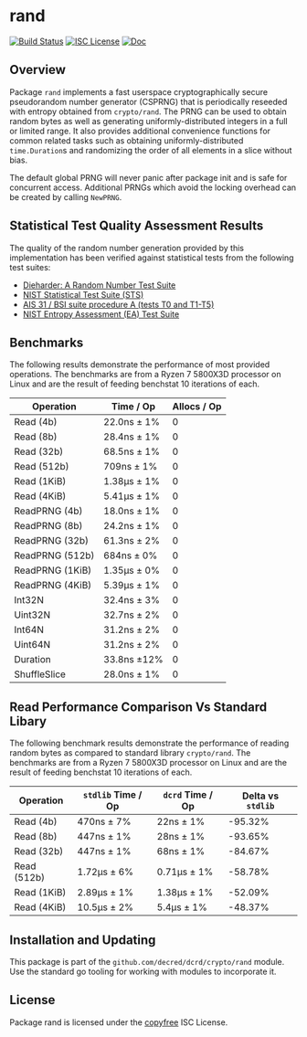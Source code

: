 rand
====

[![Build Status](https://github.com/decred/dcrd/workflows/Build%20and%20Test/badge.svg)](https://github.com/decred/dcrd/actions)
[![ISC License](https://img.shields.io/badge/license-ISC-blue.svg)](http://copyfree.org)
[![Doc](https://img.shields.io/badge/doc-reference-blue.svg)](https://pkg.go.dev/github.com/decred/dcrd/crypto/rand)

## Overview

Package `rand` implements a fast userspace cryptographically secure pseudorandom
number generator (CSPRNG) that is periodically reseeded with entropy obtained
from `crypto/rand`.  The PRNG can be used to obtain random bytes as well as
generating uniformly-distributed integers in a full or limited range.  It also
provides additional convenience functions for common related tasks such as
obtaining uniformly-distributed `time.Duration`s and randomizing the order of
all elements in a slice without bias.

The default global PRNG will never panic after package init and is safe for
concurrent access.  Additional PRNGs which avoid the locking overhead can be
created by calling `NewPRNG`.

## Statistical Test Quality Assessment Results

The quality of the random number generation provided by this implementation has
been verified against statistical tests from the following test suites:

- [Dieharder: A Random Number Test Suite](https://webhome.phy.duke.edu/~rgb/General/dieharder.php)
- [NIST Statistical Test Suite (STS)](https://csrc.nist.rip/Projects/Random-Bit-Generation/Documentation-and-Software)
- [AIS 31 / BSI suite procedure A (tests T0 and T1-T5)](https://www.bsi.bund.de/SharedDocs/Downloads/DE/BSI/Zertifizierung/Interpretationen/AIS_31_testsuit_zip.zip)
- [NIST Entropy Assessment (EA) Test Suite](https://github.com/usnistgov/SP800-90B_EntropyAssessment)

## Benchmarks

The following results demonstrate the performance of most provided operations.
The benchmarks are from a Ryzen 7 5800X3D processor on Linux and are the result
of feeding benchstat 10 iterations of each.

Operation       | Time / Op   | Allocs / Op
----------------|-------------|------------
Read (4b)       | 22.0ns ± 1% | 0
Read (8b)       | 28.4ns ± 1% | 0
Read (32b)      | 68.5ns ± 1% | 0
Read (512b)     |  709ns ± 1% | 0
Read (1KiB)     | 1.38µs ± 1% | 0
Read (4KiB)     | 5.41µs ± 1% | 0
ReadPRNG (4b)   | 18.0ns ± 1% | 0
ReadPRNG (8b)   | 24.2ns ± 1% | 0
ReadPRNG (32b)  | 61.3ns ± 2% | 0
ReadPRNG (512b) |  684ns ± 0% | 0
ReadPRNG (1KiB) | 1.35µs ± 0% | 0
ReadPRNG (4KiB) | 5.39µs ± 1% | 0
Int32N          | 32.4ns ± 3% | 0
Uint32N         | 32.7ns ± 2% | 0
Int64N          | 31.2ns ± 2% | 0
Uint64N         | 31.2ns ± 2% | 0
Duration        | 33.8ns ±12% | 0
ShuffleSlice    | 28.0ns ± 1% | 0

## Read Performance Comparison Vs Standard Libary

The following benchmark results demonstrate the performance of reading random
bytes as compared to standard library `crypto/rand`.  The benchmarks are from a
Ryzen 7 5800X3D processor on Linux and are the result of feeding benchstat 10
iterations of each.

Operation     | `stdlib` Time / Op | `dcrd` Time / Op | Delta vs `stdlib`
--------------|--------------------|------------------|------------------
Read (4b)     |     470ns ± 7%     |     22ns ± 1%    | -95.32%
Read (8b)     |     447ns ± 1%     |     28ns ± 1%    | -93.65%
Read (32b)    |     447ns ± 1%     |     68ns ± 1%    | -84.67%
Read (512b)   |    1.72µs ± 6%     |   0.71µs ± 1%    | -58.78%
Read (1KiB)   |    2.89µs ± 1%     |   1.38µs ± 1%    | -52.09%
Read (4KiB)   |    10.5µs ± 2%     |    5.4µs ± 1%    | -48.37%

## Installation and Updating

This package is part of the `github.com/decred/dcrd/crypto/rand` module.  Use
the standard go tooling for working with modules to incorporate it.

## License

Package rand is licensed under the [copyfree](http://copyfree.org) ISC License.
